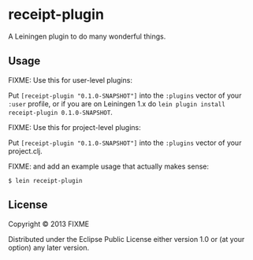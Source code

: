 # receipt-plugin

A Leiningen plugin to do many wonderful things.

## Usage

FIXME: Use this for user-level plugins:

Put `[receipt-plugin "0.1.0-SNAPSHOT"]` into the `:plugins` vector of your
`:user` profile, or if you are on Leiningen 1.x do `lein plugin install
receipt-plugin 0.1.0-SNAPSHOT`.

FIXME: Use this for project-level plugins:

Put `[receipt-plugin "0.1.0-SNAPSHOT"]` into the `:plugins` vector of your project.clj.

FIXME: and add an example usage that actually makes sense:

    $ lein receipt-plugin

## License

Copyright © 2013 FIXME

Distributed under the Eclipse Public License either version 1.0 or (at
your option) any later version.
